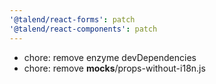 ```yaml
---
'@talend/react-forms': patch
'@talend/react-components': patch
---
```


- chore: remove enzyme devDependencies
- chore: remove __mocks__/props-without-i18n.js